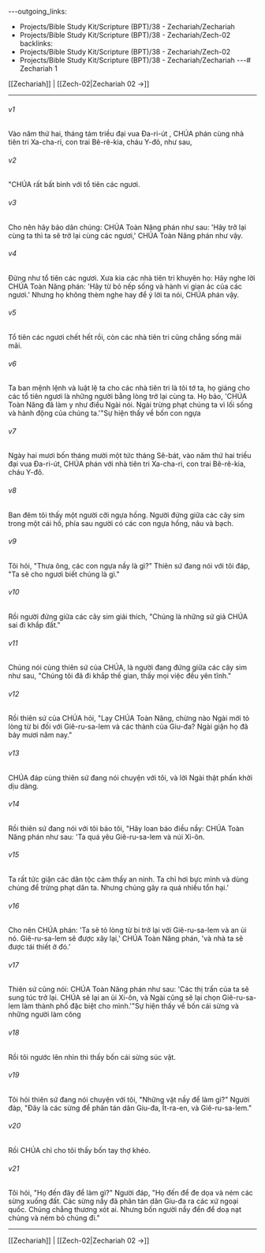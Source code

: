 ---outgoing_links:
  - Projects/Bible Study Kit/Scripture (BPT)/38 - Zechariah/Zechariah
  - Projects/Bible Study Kit/Scripture (BPT)/38 - Zechariah/Zech-02
backlinks:
  - Projects/Bible Study Kit/Scripture (BPT)/38 - Zechariah/Zech-02
  - Projects/Bible Study Kit/Scripture (BPT)/38 - Zechariah/Zechariah
---# Zechariah 1

[[Zechariah]] | [[Zech-02|Zechariah 02 →]]
***



###### v1 
Vào năm thứ hai, tháng tám triều đại vua Đa-ri-út , CHÚA phán cùng nhà tiên tri Xa-cha-ri, con trai Bê-rê-kia, cháu Y-đô, như sau, 

###### v2 
"CHÚA rất bất bình với tổ tiên các ngươi. 

###### v3 
Cho nên hãy bảo dân chúng: CHÚA Toàn Năng phán như sau: 'Hãy trở lại cùng ta thì ta sẽ trở lại cùng các ngươi,' CHÚA Toàn Năng phán như vậy. 

###### v4 
Đừng như tổ tiên các ngươi. Xưa kia các nhà tiên tri khuyên họ: Hãy nghe lời CHÚA Toàn Năng phán: 'Hãy từ bỏ nếp sống và hành vi gian ác của các ngươi.' Nhưng họ không thèm nghe hay để ý lời ta nói, CHÚA phán vậy. 

###### v5 
Tổ tiên các ngươi chết hết rồi, còn các nhà tiên tri cũng chẳng sống mãi mãi. 

###### v6 
Ta ban mệnh lệnh và luật lệ ta cho các nhà tiên tri là tôi tớ ta, họ giảng cho các tổ tiên ngươi là những người bằng lòng trở lại cùng ta. Họ bảo, 'CHÚA Toàn Năng đã làm y như điều Ngài nói. Ngài trừng phạt chúng ta vì lối sống và hành động của chúng ta.'"Sự hiện thấy về bốn con ngựa 

###### v7 
Ngày hai mươi bốn tháng mười một tức tháng Sê-bát, vào năm thứ hai triều đại vua Đa-ri-út, CHÚA phán với nhà tiên tri Xa-cha-ri, con trai Bê-rê-kia, cháu Y-đô. 

###### v8 
Ban đêm tôi thấy một người cỡi ngựa hồng. Người đứng giữa các cây sim trong một cái hố, phía sau người có các con ngựa hồng, nâu và bạch. 

###### v9 
Tôi hỏi, "Thưa ông, các con ngựa nầy là gì?" Thiên sứ đang nói với tôi đáp, "Ta sẽ cho ngươi biết chúng là gì." 

###### v10 
Rồi người đứng giữa các cây sim giải thích, "Chúng là những sứ giả CHÚA sai đi khắp đất." 

###### v11 
Chúng nói cùng thiên sứ của CHÚA, là người đang đứng giữa các cây sim như sau, "Chúng tôi đã đi khắp thế gian, thấy mọi việc đều yên tĩnh." 

###### v12 
Rồi thiên sứ của CHÚA hỏi, "Lạy CHÚA Toàn Năng, chừng nào Ngài mới tỏ lòng từ bi đối với Giê-ru-sa-lem và các thành của Giu-đa? Ngài giận họ đã bảy mươi năm nay." 

###### v13 
CHÚA đáp cùng thiên sứ đang nói chuyện với tôi, và lời Ngài thật phấn khởi dịu dàng. 

###### v14 
Rồi thiên sứ đang nói với tôi bảo tôi, "Hãy loan báo điều nầy: CHÚA Toàn Năng phán như sau: 'Ta quá yêu Giê-ru-sa-lem và núi Xi-ôn. 

###### v15 
Ta rất tức giận các dân tộc cảm thấy an ninh. Ta chỉ hơi bực mình và dùng chúng để trừng phạt dân ta. Nhưng chúng gây ra quá nhiều tổn hại.' 

###### v16 
Cho nên CHÚA phán: 'Ta sẽ tỏ lòng từ bi trở lại với Giê-ru-sa-lem và an ủi nó. Giê-ru-sa-lem sẽ được xây lại,' CHÚA Toàn Năng phán, 'và nhà ta sẽ được tái thiết ở đó.' 

###### v17 
Thiên sứ cũng nói: CHÚA Toàn Năng phán như sau: 'Các thị trấn của ta sẽ sung túc trở lại. CHÚA sẽ lại an ủi Xi-ôn, và Ngài cũng sẽ lại chọn Giê-ru-sa-lem làm thành phố đặc biệt cho mình.'"Sự hiện thấy về bốn cái sừng và những người làm công 

###### v18 
Rồi tôi ngước lên nhìn thì thấy bốn cái sừng súc vật. 

###### v19 
Tôi hỏi thiên sứ đang nói chuyện với tôi, "Những vật nầy để làm gì?" Người đáp, "Đây là các sừng để phân tán dân Giu-đa, Ít-ra-en, và Giê-ru-sa-lem." 

###### v20 
Rồi CHÚA chỉ cho tôi thấy bốn tay thợ khéo. 

###### v21 
Tôi hỏi, "Họ đến đây để làm gì?" Người đáp, "Họ đến để đe dọa và ném các sừng xuống đất. Các sừng nầy đã phân tán dân Giu-đa ra các xứ ngoại quốc. Chúng chẳng thương xót ai. Nhưng bốn người nầy đến để doạ nạt chúng và ném bỏ chúng đi."

***
[[Zechariah]] | [[Zech-02|Zechariah 02 →]]
